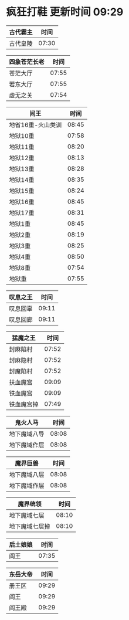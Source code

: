 # 疯狂打鞋 更新时间 09:29

| 古代霸主   | 时间    |
|--------|-------|
| 古代皇陵 | 07:30 |

| 四象苍茫长老   | 时间    |
|--------|-------|
| 苍茫大厅 | 07:55 |
| 若东大厅 | 07:55 |
| 虚无之关 | 07:54 |

| 间王   | 时间    |
|--------|-------|
| 地省16重-火山类训 | 08:45 |
| 地狱10重 | 07:58 |
| 地狱11重 | 08:20 |
| 地狱12重 | 08:13 |
| 地狱13重 | 08:28 |
| 地狱14重 | 08:35 |
| 地狱15重 | 08:24 |
| 地狱16重 | 08:45 |
| 地狱17重 | 08:31 |
| 地狱1重 | 08:45 |
| 地狱2重 | 08:19 |
| 地狱3重 | 08:25 |
| 地狱4重 | 08:50 |
| 地狱8重 | 07:54 |
| 地狱重 | 07:55 |

| 叹息之王   | 时间    |
|--------|-------|
| 叹息回辜 | 09:11 |
| 叹息回廊 | 09:11 |

| 猛魔之王   | 时间    |
|--------|-------|
| 封麻陷村 | 07:52 |
| 封麻隐村 | 07:52 |
| 封魔陷村 | 07:52 |
| 扶血魔宫 | 09:09 |
| 铁血魔宫 | 09:09 |
| 铁血魔宫掉 | 07:49 |

| 鬼火人马   | 时间    |
|--------|-------|
| 地下魔域八导 | 08:08 |
| 地下魔域作层 | 08:08 |

| 魔界巨兽   | 时间    |
|--------|-------|
| 地下魔域八层 | 08:08 |
| 地下魔域作层 | 08:08 |

| 魔界统领   | 时间    |
|--------|-------|
| 地下魔域七层 | 08:10 |
| 地下魔域七层掉 | 08:10 |

| 后土娘娘   | 时间    |
|--------|-------|
| 阎王 | 07:35 |

| 东岳大帝   | 时间    |
|--------|-------|
| 册王区 | 09:29 |
| 阎王 | 09:29 |
| 阎王殿 | 09:29 |